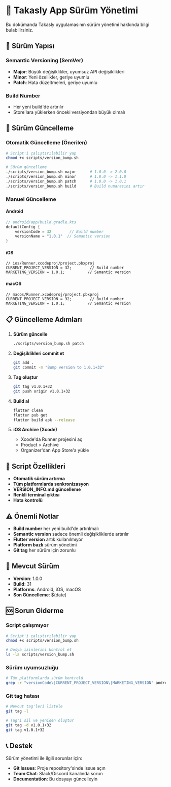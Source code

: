 # 📱 Takasly App Sürüm Yönetimi

Bu dokümanda Takasly uygulamasının sürüm yönetimi hakkında bilgi bulabilirsiniz.

## 🎯 Sürüm Yapısı

### Semantic Versioning (SemVer)
- **Major**: Büyük değişiklikler, uyumsuz API değişiklikleri
- **Minor**: Yeni özellikler, geriye uyumlu
- **Patch**: Hata düzeltmeleri, geriye uyumlu

### Build Number
- Her yeni build'de artırılır
- Store'lara yüklerken önceki versiyondan büyük olmalı

## 🚀 Sürüm Güncelleme

### Otomatik Güncelleme (Önerilen)

```bash
# Script'i çalıştırılabilir yap
chmod +x scripts/version_bump.sh

# Sürüm güncelleme
./scripts/version_bump.sh major      # 1.0.0 -> 2.0.0
./scripts/version_bump.sh minor      # 1.0.0 -> 1.1.0
./scripts/version_bump.sh patch      # 1.0.0 -> 1.0.1
./scripts/version_bump.sh build      # Build numarasını artır
```

### Manuel Güncelleme

#### Android
```kotlin
// android/app/build.gradle.kts
defaultConfig {
    versionCode = 32        // Build number
    versionName = "1.0.1"  // Semantic version
}
```

#### iOS
```objc
// ios/Runner.xcodeproj/project.pbxproj
CURRENT_PROJECT_VERSION = 32;        // Build number
MARKETING_VERSION = 1.0.1;          // Semantic version
```

#### macOS
```objc
// macos/Runner.xcodeproj/project.pbxproj
CURRENT_PROJECT_VERSION = 32;        // Build number
MARKETING_VERSION = 1.0.1;          // Semantic version
```

## 📋 Güncelleme Adımları

1. **Sürüm güncelle**
   ```bash
   ./scripts/version_bump.sh patch
   ```

2. **Değişiklikleri commit et**
   ```bash
   git add .
   git commit -m "Bump version to 1.0.1+32"
   ```

3. **Tag oluştur**
   ```bash
   git tag v1.0.1+32
   git push origin v1.0.1+32
   ```

4. **Build al**
   ```bash
   flutter clean
   flutter pub get
   flutter build apk --release
   ```

5. **iOS Archive (Xcode)**
   - Xcode'da Runner projesini aç
   - Product > Archive
   - Organizer'dan App Store'a yükle

## 🔧 Script Özellikleri

- **Otomatik sürüm artırma**
- **Tüm platformlarda senkronizasyon**
- **VERSION_INFO.md güncelleme**
- **Renkli terminal çıktısı**
- **Hata kontrolü**

## ⚠️ Önemli Notlar

- **Build number** her yeni build'de artırılmalı
- **Semantic version** sadece önemli değişikliklerde artırılır
- **Flutter version** artık kullanılmıyor
- **Platform bazlı** sürüm yönetimi
- **Git tag** her sürüm için zorunlu

## 📱 Mevcut Sürüm

- **Version**: 1.0.0
- **Build**: 31
- **Platforms**: Android, iOS, macOS
- **Son Güncelleme**: $(date)

## 🆘 Sorun Giderme

### Script çalışmıyor
```bash
# Script'i çalıştırılabilir yap
chmod +x scripts/version_bump.sh

# Dosya izinlerini kontrol et
ls -la scripts/version_bump.sh
```

### Sürüm uyumsuzluğu
```bash
# Tüm platformlarda sürüm kontrolü
grep -r "versionCode\|CURRENT_PROJECT_VERSION\|MARKETING_VERSION" android/ ios/ macos/
```

### Git tag hatası
```bash
# Mevcut tag'leri listele
git tag -l

# Tag'i sil ve yeniden oluştur
git tag -d v1.0.1+32
git tag v1.0.1+32
```

## 📞 Destek

Sürüm yönetimi ile ilgili sorunlar için:
- **Git Issues**: Proje repository'sinde issue açın
- **Team Chat**: Slack/Discord kanalında sorun
- **Documentation**: Bu dosyayı güncelleyin
